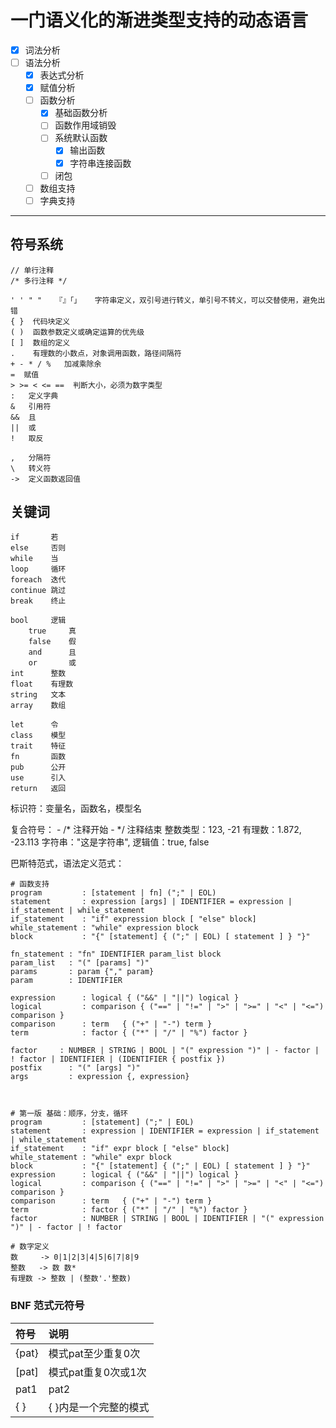 # 一门语义化的渐进类型支持的动态语言
- [x] 词法分析
- [ ] 语法分析
    - [x] 表达式分析
    - [x] 赋值分析
    - [ ] 函数分析
        - [x] 基础函数分析
        - [ ] 函数作用域销毁
        - [ ] 系统默认函数
            - [x] 输出函数
            - [x] 字符串连接函数
        - [ ] 闭包
    - [ ] 数组支持
    - [ ] 字典支持

---
## 符号系统
```
// 单行注释
/* 多行注释 */
 
' ' " "   『』「」   字符串定义，双引号进行转义，单引号不转义，可以交替使用，避免出错
{ }  代码块定义
( )  函数参数定义或确定运算的优先级
[ ]  数组的定义
.    有理数的小数点，对象调用函数，路径间隔符
+ - * / %   加减乘除余
=  赋值
> >= < <= ==  判断大小，必须为数字类型
:   定义字典
&   引用符
&&  且
||  或
!   取反

,   分隔符
\   转义符
->  定义函数返回值
```

## 关键词
```
if       若
else     否则
while    当
loop     循环
foreach  迭代
continue 跳过
break    终止

bool     逻辑
    true     真
    false    假
    and      且
    or       或
int      整数
float    有理数
string   文本
array    数组

let      令
class    模型
trait    特征
fn       函数
pub      公开
use      引入
return   返回
```

标识符：变量名，函数名，模型名

复合符号：
    - /* 注释开始 
    - */ 注释结束
整数类型：123, -21
有理数：1.872, -23.113
字符串："这是字符串", 
逻辑值：true, false

巴斯特范式，语法定义范式：

```
# 函数支持
program         : [statement | fn] (";" | EOL)
statement       : expression [args] | IDENTIFIER = expression | if_statement | while_statement
if_statement    : "if" expression block [ "else" block]
while_statement : "while" expression block
block           : "{" [statement] { (";" | EOL) [ statement ] } "}"

fn_statement : "fn" IDENTIFIER param_list block
param_list   : "(" [params] ")"
params       : param {"," param}
param        : IDENTIFIER

expression      : logical { ("&&" | "||") logical }
logical         : comparison { ("==" | "!=" | ">" | ">=" | "<" | "<=") comparison }
comparison      : term   { ("+" | "-") term }
term            : factor { ("*" | "/" | "%") factor }

factor     : NUMBER | STRING | BOOL | "(" expression ")" | - factor | ! factor | IDENTIFIER | (IDENTIFIER { postfix })
postfix      : "(" [args] ")"
args         : expression {, expression}



# 第一版 基础：顺序，分支，循环
program         : [statement] (";" | EOL)
statement       : expression | IDENTIFIER = expression | if_statement | while_statement
if_statement    : "if" expr block [ "else" block]
while_statement : "while" expr block
block           : "{" [statement] { (";" | EOL) [ statement ] } "}"
expression      : logical { ("&&" | "||") logical }
logical         : comparison { ("==" | "!=" | ">" | ">=" | "<" | "<=") comparison }
comparison      : term   { ("+" | "-") term }
term            : factor { ("*" | "/" | "%") factor }
factor          : NUMBER | STRING | BOOL | IDENTIFIER | "(" expression ")" | - factor | ! factor

# 数字定义
数     -> 0|1|2|3|4|5|6|7|8|9
整数   -> 数 数*
有理数 -> 整数 | (整数'.'整数)
```

### BNF 范式元符号
| 符号 | 说明 |
|:---|:---|
| {pat} | 模式pat至少重复0次  |
| [pat] | 模式pat重复0次或1次 |
| pat1 | pat2 | 与pat1或pat2匹配 |
| { } | { }内是一个完整的模式 |